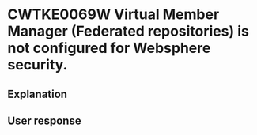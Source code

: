 # CWTKE0069W Virtual Member Manager (Federated repositories) is not configured for Websphere security.

## Explanation

## User response